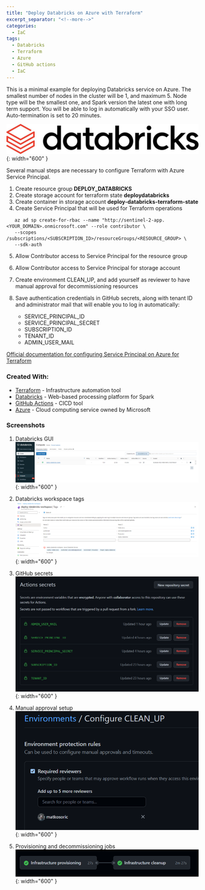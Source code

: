 ```yaml
---
title: "Deploy Databricks on Azure with Terraform"
excerpt_separator: "<!--more-->"
categories:
  - IaC
tags:
  - Databricks
  - Terraform
  - Azure
  - GitHub actions
  - IaC
---
```



This is a minimal example for deploying Databricks service on Azure.
The smallest number of nodes in the cluster will be 1, and maximum 5.
Node type will be the smallest one, and Spark version the latest one with long term support.
You will be able to log in automatically with your SSO user.
Auto-termination is set to 20 minutes.

![Databricks logo](/images/posts/databricks-logo.jpg "Title"){: width="600" }

<!--more-->

Several manual steps are necessary to configure Terraform with Azure Service Principal.

1. Create resource group **DEPLOY_DATABRICKS**
2. Create storage account for terraform state **deploydatabricks**
3. Create container in storage account **deploy-databricks-terraform-state**
4. Create Service Principal that will be used for Terraform operations

```
   az ad sp create-for-rbac --name "http://sentinel-2-app.<YOUR_DOMAIN>.onmicrosoft.com" --role contributor \
   --scopes /subscriptions/<SUBSCRIPTION_ID>/resourceGroups/<RESOURCE_GROUP> \
   --sdk-auth
```

5. Allow Contributor access to Service Principal for the resource group
6. Allow Contributor access to Service Principal for storage account
7. Create environment CLEAN_UP, and add yourself as reviewer to have manual approval for decommissioning resources
8. Save authentication credentials in GitHub secrets,
   along with tenant ID and administrator mail that will enable you to log in automatically:

    * SERVICE_PRINCIPAL_ID
    * SERVICE_PRINCIPAL_SECRET
    * SUBSCRIPTION_ID
    * TENANT_ID
    * ADMIN_USER_MAIL


[Official documentation for configuring Service Principal on Azure for Terraform](https://registry.terraform.io/providers/hashicorp/azuread/latest/docs/guides/service_principal_client_secret)


### Created With:

* [Terraform](https://www.terraform.io/) - Infrastructure automation tool
* [Databricks](https://databricks.com/) - Web-based processing platform for Spark
* [GitHub Actions](https://docs.github.com/en/actions) - CICD tool
* [Azure](https://portal.azure.com/) - Cloud computing service owned by Microsoft


### Screenshots

1. Databricks GUI  
![Databricks GUI](https://raw.githubusercontent.com/matkosoric/deploy-databricks-with-terraform/main/docs/databricks-gui.PNG?raw=true "Title"){: width="600" }

2. Databricks workspace tags  
![Databricks tags](https://raw.githubusercontent.com/matkosoric/deploy-databricks-with-terraform/main/docs/databricks-tags.PNG?raw=true "Title"){: width="600" }

3. GitHub secrets  
![GitHub secrets](https://raw.githubusercontent.com/matkosoric/deploy-databricks-with-terraform/main/docs/github-secrets.PNG?raw=true "Title"){: width="600" }

4. Manual approval setup  
![Manual approval](https://raw.githubusercontent.com/matkosoric/deploy-databricks-with-terraform/main/docs/manual_approval.PNG?raw=true "Title"){: width="600" }

5. Provisioning and decommissioning jobs  
![GitHub jobs](https://raw.githubusercontent.com/matkosoric/deploy-databricks-with-terraform/main/docs/github-jobs.PNG?raw=true "Title"){: width="600" }
   